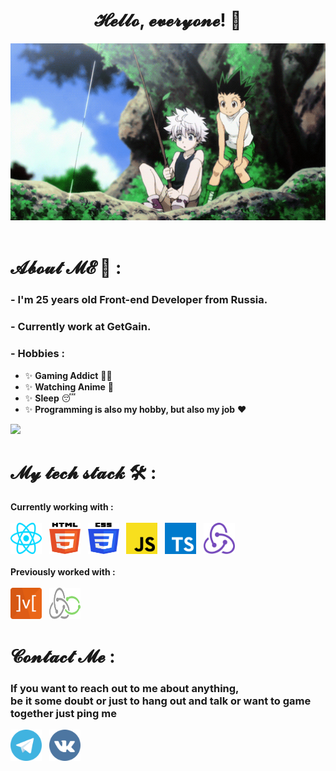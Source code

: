 # <div align='center'>𝓗𝓮𝓵𝓵𝓸, 𝓮𝓿𝓮𝓻𝔂𝓸𝓷𝓮! 👋</div>

<div align="center">
<img hight="300" width="700" alt="GIF" src="https://github.com/Dusha2k/Dusha2k/blob/main/assets/gifs/killua.gif?raw=true"/>
</div

</br>
</br>

# 𝓐𝓫𝓸𝓾𝓽 𝓜𝓔 💬 :

### - I'm 25 years old Front-end Developer from Russia.

### - Currently work at GetGain.

### - Hobbies :
- ✨ **Gaming Addict** 👨‍💻
- ✨ **Watching Anime** 👾
- ✨ **Sleep** 😴
- ✨ **Programming is also my hobby, but also my job** ❤

<img src="https://www.codewars.com/users/Dusha2k/badges/small" />

# 𝓜𝔂 𝓽𝓮𝓬𝓱 𝓼𝓽𝓪𝓬𝓴 🛠 :

**Currently working with :**
</br>
</br>
<img width=50 height=50 src="https://raw.githubusercontent.com/Dusha2k/Dusha2k/ac65494ca2739f7c5e5b8f643b2aa75ff9ed2234/assets/icons/react.svg"/>
&nbsp;
<img width=50 height=50 src="https://raw.githubusercontent.com/Dusha2k/Dusha2k/ac65494ca2739f7c5e5b8f643b2aa75ff9ed2234/assets/icons/html-5.svg"/>
&nbsp;
<img width=50 height=50 src="https://raw.githubusercontent.com/Dusha2k/Dusha2k/ac65494ca2739f7c5e5b8f643b2aa75ff9ed2234/assets/icons/css-3.svg"/>
&nbsp;
<img width=50 height=50 src="https://raw.githubusercontent.com/Dusha2k/Dusha2k/ac65494ca2739f7c5e5b8f643b2aa75ff9ed2234/assets/icons/javascript.svg"/>
&nbsp;
<img width=50 height=50 src="https://raw.githubusercontent.com/Dusha2k/Dusha2k/ac65494ca2739f7c5e5b8f643b2aa75ff9ed2234/assets/icons/typescript-icon.svg"/>
&nbsp;
<img width=50 height=50 src="https://raw.githubusercontent.com/Dusha2k/Dusha2k/ac65494ca2739f7c5e5b8f643b2aa75ff9ed2234/assets/icons/redux.svg"/>
</br>
</br>
**Previously worked with :**
</br>
</br>
<img width=50 height=50 src="https://raw.githubusercontent.com/Dusha2k/Dusha2k/ac65494ca2739f7c5e5b8f643b2aa75ff9ed2234/assets/icons/mobx.svg"/>
&nbsp;
<img width=50 height=50 src="https://raw.githubusercontent.com/Dusha2k/Dusha2k/ac65494ca2739f7c5e5b8f643b2aa75ff9ed2234/assets/icons/redux-saga.svg"/>

# 𝓒𝓸𝓷𝓽𝓪𝓬𝓽 𝓜𝓮 :

### If you want to reach out to me about anything, </br> be it some doubt or just to hang out and talk or want to game together just ping me

<a href="https://t.me/Dusha2k"><img width=50 height=50  src="https://raw.githubusercontent.com/Dusha2k/Dusha2k/ac65494ca2739f7c5e5b8f643b2aa75ff9ed2234/assets/icons/telegram.svg"/></a>
&nbsp;
<a href="https://vk.com/fckurmom"><img width=50 height=50  src="https://github.com/Dusha2k/Dusha2k/blob/main/assets/icons/vk.png?raw=true"/></a>
